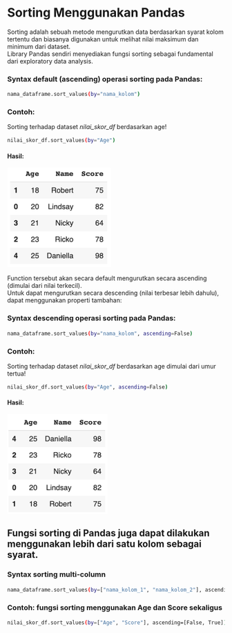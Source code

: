 # Sorting Menggunakan Pandas
Sorting adalah sebuah metode mengurutkan data berdasarkan syarat kolom tertentu dan biasanya digunakan untuk melihat nilai maksimum dan minimum dari dataset.  
Library Pandas sendiri menyediakan fungsi sorting sebagai fundamental dari exploratory data analysis.

### Syntax default (ascending) operasi sorting pada Pandas:
```sh
nama_dataframe.sort_values(by="nama_kolom")
```

### Contoh:
Sorting terhadap dataset *nilai_skor_df* berdasarkan age!
```sh
nilai_skor_df.sort_values(by="Age")
```
#### Hasil:
![sorting output](sorting-output.png)

Function tersebut akan secara default mengurutkan secara ascending (dimulai dari nilai terkecil).  
Untuk dapat mengurutkan secara descending (nilai terbesar lebih dahulu), dapat menggunakan properti tambahan:

### Syntax descending operasi sorting pada Pandas:
```sh
nama_dataframe.sort_values(by="nama_kolom", ascending=False)
```

### Contoh:
Sorting terhadap dataset *nilai_skor_df* berdasarkan age dimulai dari umur tertua!
```sh
nilai_skor_df.sort_values(by="Age", ascending=False)
```

#### Hasil:
![sorting output descending](sorting-output-descending.png)


## Fungsi sorting di Pandas juga dapat dilakukan menggunakan lebih dari satu kolom sebagai syarat. 

### Syntax sorting multi-column
  ```sh
  nama_dataframe.sort_values(by=["nama_kolom_1", "nama_kolom_2"], ascending=[False, True])
  ```

### Contoh: fungsi sorting menggunakan Age dan Score sekaligus
  ```sh
  nilai_skor_df.sort_values(by=["Age", "Score"], ascending=[False, True])
  ```


